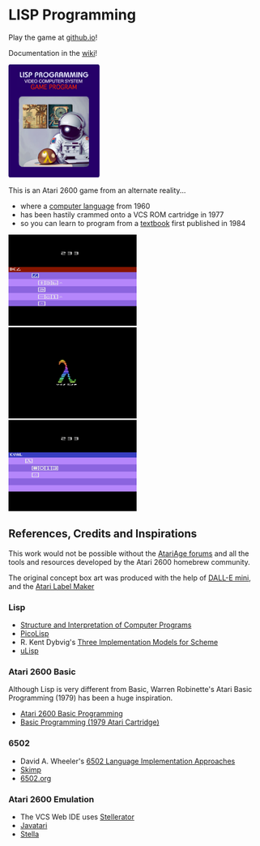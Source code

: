 # LISP Programming 
Play the game at [github.io](https://dchristianson.github.io/vcs-lisp/)!

Documentation in the  [wiki](./wiki)!

<img src="https://github.com/DChristianson/vcs-lisp/blob/main/assets/lisp-programming1.png" width=180></img>

This is an Atari 2600 game from an alternate reality...

- where a [computer language](https://en.wikipedia.org/wiki/Lisp_(programming_language)) from 1960 
- has been hastily crammed onto a VCS ROM cartridge in 1977
- so you can learn to program from a [textbook](https://en.wikipedia.org/wiki/Structure_and_Interpretation_of_Computer_Programs) first published in 1984

<img src="https://github.com/DChristianson/vcs-lisp/blob/main/assets/lisp_NTSC_2.png" height=180></img>
<img src="https://github.com/DChristianson/vcs-lisp/blob/main/assets/lisp_NTSC_20230714.png" height=180></img>
<img src="https://github.com/DChristianson/vcs-lisp/blob/main/assets/lisp_NTSC_5.png" height=180></img>

## References, Credits and Inspirations

This work would not be possible without the [AtariAge forums](https://www.atariage.com/forums) and all
 the tools and resources developed by the Atari 2600 homebrew community.

The original concept box art was produced with the help of [DALL-E mini](https://www.craiyon.com/), and the [Atari Label Maker](https://www.labelmaker2600.com/)

### Lisp
 - [Structure and Interpretation of Computer Programs](https://en.wikipedia.org/wiki/Structure_and_Interpretation_of_Computer_Programs) 
 - [PicoLisp](https://picolisp.com/) 
 - R. Kent Dybvig's [Three Implementation Models for Scheme](https://www.cs.unm.edu/~williams/cs491/three-imp.pdf) 
 - [uLisp](http://www.ulisp.com/)

### Atari 2600 Basic
Although Lisp is very different from Basic, Warren Robinette's Atari Basic Programming (1979) has been a huge inspiration.
 - [Atari 2600 Basic Programming](https://huguesjohnson.com/programming/atari-2600-basic/)
 - [Basic Programming (1979 Atari Cartridge)](https://en.wikipedia.org/wiki/BASIC_Programming)

### 6502  
 - David A. Wheeler's [6502 Language Implementation Approaches](https://dwheeler.com/6502/)
 - [Skimp](http://web.archive.org/web/20100131151915/http://www.ip9.org/munro/skimp/)
 - [6502.org](https6502.org)

### Atari 2600 Emulation
 - The VCS Web IDE uses [Stellerator](https://github.com/6502ts/6502.ts/blob/master/doc/stellerator.md)
 - [Javatari](https://javatari.org)
 - [Stella](https://stella-emu.github.io/)
